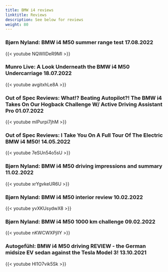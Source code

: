 ```yaml
---
title: BMW i4 reviews
linktitle: Reviews
description: See below for reviews
weight: 80
---
```

### Bjørn Nyland: BMW i4 M50 summer range test 17.08.2022

{{< youtube NQWIlDeR9MI >}}
### Munro Live: A Look Underneath the BMW i4 M50 Undercarriage 18.07.2022

{{< youtube avgitxhLe8A >}}
### Out of Spec Reviews: What!? Beating Autopilot?! The BMW i4 Takes On Our Hogback Challenge W/ Active Driving Assistant Pro 01.07.2022

{{< youtube mIPurpi7jhM >}}
### Out of Spec Reviews: I Take You On A Full Tour Of The Electric BMW i4 M50! 14.05.2022

{{< youtube 7eSUn54o5sU >}}
### Bjørn Nyland: BMW i4 M50 driving impressions and summary 11.02.2022

{{< youtube xrYgvkeUR6U >}}
### Bjørn Nyland: BMW i4 M50 interior review 10.02.2022

{{< youtube yvXKUsydwX8 >}}
### Bjørn Nyland: BMW i4 M50 1000 km challenge 09.02.2022

{{< youtube nKWCWXPjlIY >}}
### Autogefühl: BMW i4 M50 driving REVIEW - the German midsize EV sedan against the Tesla Model 3! 13.10.2021

{{< youtube Hl1O7vik5Sk >}}
